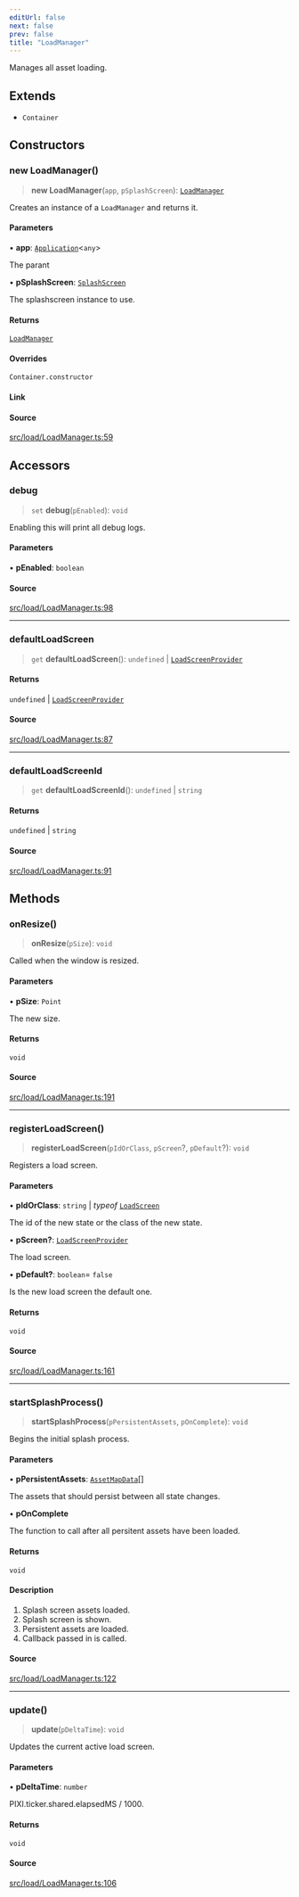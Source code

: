 ```yaml
---
editUrl: false
next: false
prev: false
title: "LoadManager"
---
```


Manages all asset loading.

## Extends

- `Container`

## Constructors

### new LoadManager()

> **new LoadManager**(`app`, `pSplashScreen`): [`LoadManager`](/api/classes/loadmanager/)

Creates an instance of a `LoadManager` and returns it.

#### Parameters

• **app**: [`Application`](/api/classes/application/)\<`any`\>

The parant

• **pSplashScreen**: [`SplashScreen`](/api/classes/splashscreen/)

The splashscreen instance to use.

#### Returns

[`LoadManager`](/api/classes/loadmanager/)

#### Overrides

`Container.constructor`

#### Link

#### Source

[src/load/LoadManager.ts:59](https://github.com/relishinc/dill-pixel/blob/c79d8e8552aaa0f13a29535c819ae67d025b4669/src/load/LoadManager.ts#L59)

## Accessors

### debug

> `set` **debug**(`pEnabled`): `void`

Enabling this will print all debug logs.

#### Parameters

• **pEnabled**: `boolean`

#### Source

[src/load/LoadManager.ts:98](https://github.com/relishinc/dill-pixel/blob/c79d8e8552aaa0f13a29535c819ae67d025b4669/src/load/LoadManager.ts#L98)

***

### defaultLoadScreen

> `get` **defaultLoadScreen**(): `undefined` \| [`LoadScreenProvider`](/api/type-aliases/loadscreenprovider/)

#### Returns

`undefined` \| [`LoadScreenProvider`](/api/type-aliases/loadscreenprovider/)

#### Source

[src/load/LoadManager.ts:87](https://github.com/relishinc/dill-pixel/blob/c79d8e8552aaa0f13a29535c819ae67d025b4669/src/load/LoadManager.ts#L87)

***

### defaultLoadScreenId

> `get` **defaultLoadScreenId**(): `undefined` \| `string`

#### Returns

`undefined` \| `string`

#### Source

[src/load/LoadManager.ts:91](https://github.com/relishinc/dill-pixel/blob/c79d8e8552aaa0f13a29535c819ae67d025b4669/src/load/LoadManager.ts#L91)

## Methods

### onResize()

> **onResize**(`pSize`): `void`

Called when the window is resized.

#### Parameters

• **pSize**: `Point`

The new size.

#### Returns

`void`

#### Source

[src/load/LoadManager.ts:191](https://github.com/relishinc/dill-pixel/blob/c79d8e8552aaa0f13a29535c819ae67d025b4669/src/load/LoadManager.ts#L191)

***

### registerLoadScreen()

> **registerLoadScreen**(`pIdOrClass`, `pScreen`?, `pDefault`?): `void`

Registers a load screen.

#### Parameters

• **pIdOrClass**: `string` \| *typeof* [`LoadScreen`](/api/classes/loadscreen/)

The id of the new state or the class of the new state.

• **pScreen?**: [`LoadScreenProvider`](/api/type-aliases/loadscreenprovider/)

The load screen.

• **pDefault?**: `boolean`= `false`

Is the new load screen the default one.

#### Returns

`void`

#### Source

[src/load/LoadManager.ts:161](https://github.com/relishinc/dill-pixel/blob/c79d8e8552aaa0f13a29535c819ae67d025b4669/src/load/LoadManager.ts#L161)

***

### startSplashProcess()

> **startSplashProcess**(`pPersistentAssets`, `pOnComplete`): `void`

Begins the initial splash process.

#### Parameters

• **pPersistentAssets**: [`AssetMapData`](/api/classes/assetmapdata/)[]

The assets that should persist between all state changes.

• **pOnComplete**

The function to call after all persitent assets have been loaded.

#### Returns

`void`

#### Description

1. Splash screen assets loaded.
2. Splash screen is shown.
3. Persistent assets are loaded.
4. Callback passed in is called.

#### Source

[src/load/LoadManager.ts:122](https://github.com/relishinc/dill-pixel/blob/c79d8e8552aaa0f13a29535c819ae67d025b4669/src/load/LoadManager.ts#L122)

***

### update()

> **update**(`pDeltaTime`): `void`

Updates the current active load screen.

#### Parameters

• **pDeltaTime**: `number`

PIXI.ticker.shared.elapsedMS / 1000.

#### Returns

`void`

#### Source

[src/load/LoadManager.ts:106](https://github.com/relishinc/dill-pixel/blob/c79d8e8552aaa0f13a29535c819ae67d025b4669/src/load/LoadManager.ts#L106)
